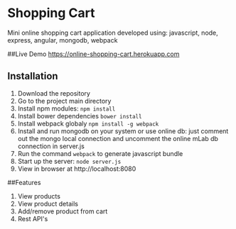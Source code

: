 # Shopping Cart

Mini online shopping cart application developed using: javascript, node, express, angular, mongodb, webpack

##Live Demo
https://online-shopping-cart.herokuapp.com


## Installation
1. Download the repository
2.  Go to the project main directory
3. Install npm modules: `npm install`
4. Install bower dependencies `bower install`
5. Install webpack globaly `npm install -g webpack`
6. Install and run mongodb on your system or use online db: just comment out the mongo local connection and uncomment the online mLab db connection in server.js
7. Run the command `webpack` to generate javascript bundle
8. Start up the server: `node server.js`
9. View in browser at http://localhost:8080


##Features
1. View products
2. View product details
3. Add/remove product from cart
4. Rest API's

